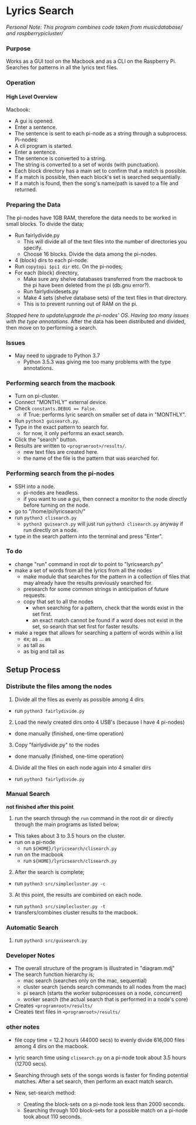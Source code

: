 # Lyrics Search
_Personal Note: This program combines code taken from musicdatabase/ and raspberrypicluster/_

### Purpose
Works as a GUI tool on the Macbook and as a CLI on the Raspberry Pi.
Searches for patterns in all the lyrics text files.

### Operation
#### High Level Overview
Macbook:
  * A gui is opened.
  * Enter a sentence.
  * The sentence is sent to each pi-node as a string through a subprocess.
Pi-nodes:
  * A cli program is started.
  * Enter a sentence.
  * The sentence is converted to a string.
  * The string is converted to a set of words (with punctuation).
  * Each block directory has a main set to confirm that a match is possible.
  * If a match is possible, then each block's set is searched sequentially.
  * If a match is found, then the song's name/path is saved to a file and returned.




### Preparing the Data
The pi-nodes have 1GB RAM, therefore the data needs to be worked in small blocks.
To divide the data;
  * Run fairlydivide.py
    * This will divide all of the text files into the number of directories you specify.
    * Choose 16 blocks.
Divide the data among the pi-nodes.
  * 4 (block) dirs to each pi-node.
  * Run `copytopi $pi1 dir` etc.
On the pi-nodes;
  * For each (block) directory,
    * Make sure any shelve databases transferred from the macbook to the pi have been deleted from the pi (db.gnu error?).
    * Run fairlydividesets.py
    * Make 4 sets (shelve database sets) of the text files in that directory.
    * This is to prevent running out of RAM on the pi.

_Stopped here to update/upgrade the pi-nodes' OS. Having too many issues with the type annotations._
After the data has been distributed and divided, then move on to performing a search.

### Issues
* May need to upgrade to Python 3.7
  * Python 3.5.3 was giving me too many problems with the type annotations.


### Performing search from the macbook
* Turn on pi-cluster.
* Connect "MONTHLY" external device.
* Check `constants.DEBUG == False`.
  * if True: performs lyric search on smaller set of data in "MONTHLY".
* Run `python3 guisearch.py`.
* Type in the exact pattern to search for.
  * for now, it only performs an exact search.
* Click the "search" button.
* Results are written to `<programroot>/results/`.
  * new text files are created here.
  * the name of the file is the pattern that was searched for.

### Performing search from the pi-nodes
* SSH into a node.
  * pi-nodes are headless.
  * if you want to use a gui, then connect a monitor to the node directly before turning on the node.
* go to "/home/pi/lyricsearch/"
* run `python3 clisearch.py`
  * `python3 guisearch.py` will just run `python3 clisearch.py` anyway if run directly on a node.
* type in the search pattern into the terminal and press "Enter".

### To do
* change "run" command in root dir to point to "lyricsearch.py"
* make a set of words from all the lyrics from all the nodes
  * make module that searches for the pattern in a collection of files that may already have the results previously searched for.
  * presearch for some common strings in anticipation of future requests.
  * copy that set to all the nodes
    * when searching for a pattern, check that the words exist in the set first.
    * an exact match cannot be found if a word does not exist in the set, so search that set first for faster results.
* make a regex that allows for searching a pattern of words within a list
  * ex; as ... as
  * as tall as
  * as big and tall as

## Setup Process
### Distribute the files among the nodes
1. Divide all the files as evenly as possible among 4 dirs
  * run `python3 fairlydivide.py`
2. Load the newly created dirs onto 4 USB's (because I have 4 pi-nodes)
  * done manually (finished, one-time operation) 
3. Copy "fairlydivide.py" to the nodes
  * done manually (finished, one-time operation) 
4. Divide all the files on each node again into 4 smaller dirs
  * run `python3 fairlydivide.py`

### Manual Search 
__not finished after this point__
1. run the search through the `run` command in the root dir or directly through the main programs as listed below;
  * This takes about 3 to 3.5 hours on the cluster.
  * run on a pi-node
    * run `${HOME}/lyricsearch/clisearch.py`
  * run on the macbook
    * run `${HOME}/lyricsearch/clisearch.py`
2. After the search is complete;
  * run `python3 src/simplecluster.py -c`
3. At this point, the results are combined on each node.
  * run `python3 src/simplecluster.py -t`
  * transfers/combines cluster results to the macbook.

### Automatic Search
1. run `python3 src/guisearch.py`

### Developer Notes
* The overall structure of the program is illustrated in "diagram.mdj"
* The search function hierarchy is;
  * mac search      (searches only on the mac, sequential)
  * cluster search  (sends search commands to all nodes from the mac)
  * pi search       (starts the worker subprocesses on a node, concurrent)
  * worker search   (the actual search that is performed in a node's core)
* Creates `<programroot>/results/` 
* Creates text files in `<programroot>/results/`

### other notes
* file copy time =  12.2 hours (44000 secs) to evenly divide 616,000 files among 4 dirs on the macbook.
* lyric search time using `clisearch.py` on a pi-node took about 3.5 hours (12700 secs). 
* Searching through sets of the songs words is faster for finding potential matches. After a set search, then perform an exact match search.

* New, set-search method:
  * Creating the block-sets on a pi-node took less than 2000 seconds.
  * Searching through 100 block-sets for a possible match on a pi-node took about 110 seconds.
